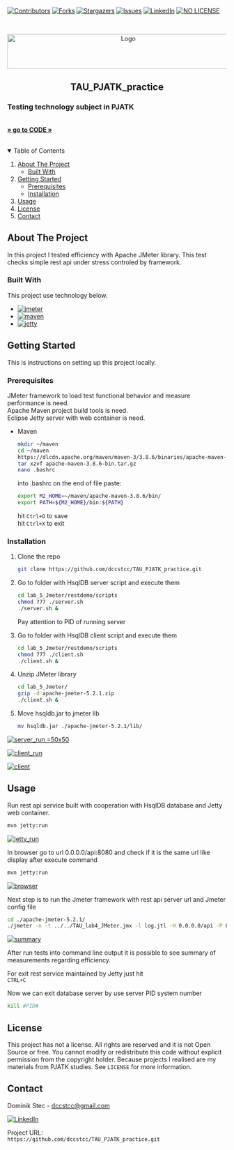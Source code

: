 <!--
*** Thanks for checking out c. If you have a suggestion
*** that would make this better, please fork the repo and create a pull request
*** or simply open an issue with the tag "enhancement".
*** Thanks again! Now go create something AMAZING! :D
-->



<!-- PROJECT SHIELDS -->
<!--
*** I'm using markdown "reference style" links for readability.
*** Reference links are enclosed in brackets [ ] instead of parentheses ( ).
*** See the bottom of this document for the declaration of the reference variables
*** for contributors-url, forks-url, etc. This is an optional, concise syntax you may use.
*** https://www.markdownguide.org/basic-syntax/#reference-style-links
-->
[![Contributors][contributors-shield]][contributors-url]
[![Forks][forks-shield]][forks-url]
[![Stargazers][stars-shield]][stars-url]
[![Issues][issues-shield]][issues-url]
[![LinkedIn][linkedin-shield]][linkedin-url]
[![NO LICENSE][license-shield]][license-url]


<!-- PROJECT LOGO -->
<br />
<p align="center">
  <a href="https://gdansk.pja.edu.pl/pl/">
    <img src="images/logo.jpg" alt="Logo" width="540" height="80">
  </a>

  <h2 align="center">TAU_PJATK_practice</h2>

  <p align="center">
    <h3> Testing technology subject in PJATK </h3>
    <br />
    <a href="https://github.com/dccstcc/TAU_PJATK_practice/tree/master/lab_5_Jmeter"><strong>» go to CODE »</strong></a>
    <br />
    <br />
    <!-- <a href="https://github.com/othneildrew/Best-README-Template">View Demo</a>
    ·
    <a href="https://github.com/othneildrew/Best-README-Template/issues">Report Bug</a>
    ·
    <a href="https://github.com/othneildrew/Best-README-Template/issues">Request Feature</a> -->
  </p>
</p>



<!-- TABLE OF CONTENTS -->
<details open="open">
  <summary>Table of Contents</summary>
  <ol>
    <li>
      <a href="#about-the-project">About The Project</a>
      <ul>
        <li><a href="#built-with">Built With</a></li>
      </ul>
    </li>
    <li>
      <a href="#getting-started">Getting Started</a>
      <ul>
        <li><a href="#prerequisites">Prerequisites</a></li>
        <li><a href="#installation">Installation</a></li>
      </ul>
    </li>
    <li><a href="#usage">Usage</a></li>
    <!-- <li><a href="#roadmap">Roadmap</a></li>
    <li><a href="#contributing">Contributing</a></li> -->
    <li><a href="#license">License</a></li>
    <li><a href="#contact">Contact</a></li>
    <!-- <li><a href="#acknowledgements">Acknowledgements</a></li> -->
  </ol>
</details>



<!-- ABOUT THE PROJECT -->
## About The Project

<p> In this project I tested efficiency with Apache JMeter library. This test checks simple rest api under stress controled by framework. </p>

### Built With

This project use technology below.
* [![jmeter][jmeter-shield]][jmeter-url]
* [![maven][maven-shield]][maven-url]
* [![jetty][jetty-shield]][jetty-url]


<!-- GETTING STARTED -->
## Getting Started

This is instructions on setting up this project locally.


### Prerequisites

JMeter framework to load test functional behavior and measure performance is need. <br />
Apache Maven project build tools is need. <br />
Eclipse Jetty server with web container is need. <br />

* Maven
   ```sh
  mkdir ~/maven
  cd ~/maven
  https://dlcdn.apache.org/maven/maven-3/3.8.6/binaries/apache-maven-3.8.6-bin.tar.gz
  tar xzvf apache-maven-3.8.6-bin.tar.gz
  nano .bashrc
  ```
  into .bashrc on the end of file paste:
  ```sh
  export M2_HOME=~/maven/apache-maven-3.8.6/bin/
  export PATH=${M2_HOME}/bin:${PATH}
  ```
  hit `Ctrl+O` to save <br />
  hit `Ctrl+X` to exit

### Installation

1. Clone the repo
   ```sh
   git clone https://github.com/dccstcc/TAU_PJATK_practice.git
   ```
2. Go to folder with HsqlDB server script and execute them
   ```sh
   cd lab_5_Jmeter/restdemo/scripts
   chmod 777 ./server.sh
   ./server.sh &
   ```
   Pay attention to PID of running server
   
3. Go to folder with HsqlDB client script and execute them
   ```sh
   cd lab_5_Jmeter/restdemo/scripts
   chmod 777 ./client.sh
   ./client.sh &   
   ```
   
4. Unzip JMeter library
   ```sh
   cd lab_5_Jmeter/
   gzip -d apache-jmeter-5.2.1.zip
   ./client.sh &   
   ```

5. Move hsqldb.jar to jmeter lib
   ```sh
   mv hsqldb.jar ./apache-jmeter-5.2.1/lib/ 
   ```


[![server_run =50x50][server_run]][server_run] 

[![client_run][client_run]][client_run]

[![client][client]][client]



<!-- USAGE EXAMPLES -->
## Usage

Run rest api service built with cooperation with HsqlDB database and Jetty web container.  
   ```sh
   mvn jetty:run
   ```

[![jetty_run][jetty_run]][jetty_run]


In browser go to url 0.0.0.0/api:8080 and check if it is the same url like display after execute command  
   ```sh
   mvn jetty:run
   ```
   
[![browser][browser]][browser]


Next step is to run the Jmeter framework with rest api server url and Jmeter config file
   ```sh
   cd ./apache-jmeter-5.2.1/
   ./jmeter -n -t ../../TAU_lab4_JMeter.jmx -l log.jtl -H 0.0.0.0/api -P 8080
   ```

[![summary][summary]][summary]

After run tests into command line output it is possible to see summary of measurements regarding efficiency.

For exit rest service maintained by Jetty just hit <br />
`CTRL+C`

Now we can exit database server by use server PID system number
   ```sh
   kill #PID#
   ```

<!-- _For more examples, please refer to the [Documentation](https://example.com)_ -->



<!-- ROADMAP 
## Roadmap

See the [open issues](https://github.com/othneildrew/Best-README-Template/issues) for a list of proposed features (and known issues).

-->

<!-- CONTRIBUTING 
## Contributing

Contributions are what make the open source community such an amazing place to learn, inspire, and create. Any contributions you make are **greatly appreciated**.

1. Fork the Project
2. Create your Feature Branch (`git checkout -b feature/AmazingFeature`)
3. Commit your Changes (`git commit -m 'Add some AmazingFeature'`)
4. Push to the Branch (`git push origin feature/AmazingFeature`)
5. Open a Pull Request

-->

<!-- LICENSE -->
## License

This project has not a license. All rights are reserved and it is not Open Source or free. You cannot modify or redistribute this code without explicit permission from the copyright holder. Because projects I realised are my materials from PJATK studies. See `LICENSE` for more information.



<!-- CONTACT -->
## Contact

Dominik Stec - dccstcc@gmail.com

[![LinkedIn][linkedin-shield]][linkedin-url]

Project URL: 
<br />
`https://github.com/dccstcc/TAU_PJATK_practice.git`



<!-- ACKNOWLEDGEMENTS 
## Acknowledgements
* [GitHub Emoji Cheat Sheet](https://www.webpagefx.com/tools/emoji-cheat-sheet)
* [Img Shields](https://shields.io)
* [Choose an Open Source License](https://choosealicense.com)
* [GitHub Pages](https://pages.github.com)
* [Animate.css](https://daneden.github.io/animate.css)
* [Loaders.css](https://connoratherton.com/loaders)
* [Slick Carousel](https://kenwheeler.github.io/slick)
* [Smooth Scroll](https://github.com/cferdinandi/smooth-scroll)
* [Sticky Kit](http://leafo.net/sticky-kit)
* [JVectorMap](http://jvectormap.com)
* [Font Awesome](https://fontawesome.com)

-->



<!-- MARKDOWN LINKS & IMAGES -->
<!-- https://www.markdownguide.org/basic-syntax/#reference-style-links -->
[contributors-shield]: https://img.shields.io/github/contributors/dccstcc/TAU_PJATK_practice.svg?style=for-the-badge
[contributors-url]: https://github.com/dccstcc/TAU_PJATK_practice/graphs/contributors
[forks-shield]: https://img.shields.io/github/forks/dccstcc/TAU_PJATK_practice.svg?style=for-the-badge
[forks-url]: https://github.com/dccstcc/TAU_PJATK_practice/network/members
[stars-shield]: https://img.shields.io/github/stars/dccstcc/TAU_PJATK_practice.svg?style=for-the-badge
[stars-url]: https://github.com/dccstcc/TAU_PJATK_practice/stargazers
[issues-shield]: https://img.shields.io/github/issues/dccstcc/TAU_PJATK_practice.svg?style=for-the-badge
[issues-url]: https://github.com/dccstcc/TAU_PJATK_practice/issues
[license-shield]: https://img.shields.io/badge/License-NONE-orange
[license-url]: https://github.com/dccstcc/TAU_PJATK_practice/blob/master/LICENSE.txt
[linkedin-shield]: https://img.shields.io/badge/-LinkedIn-black.svg?style=for-the-badge&logo=linkedin&colorB=555
[linkedin-url]: https://www.linkedin.com/in/dominik-stec
[product-screenshot]: images/screenshot.png

[junit-shield]: https://img.shields.io/badge/-JUnit-green
[junit-url]: https://junit.org/junit5/
[mockito-shield]: https://img.shields.io/badge/-Mockito-red
[mockito-url]: https://site.mockito.org/
[docker-shield]: https://img.shields.io/badge/-Docker-blue
[docker-url]: https://www.docker.com/
[maven-shield]: https://img.shields.io/badge/-Maven-white
[maven-url]: https://maven.apache.org/
[cucumber-shield]: https://img.shields.io/badge/-Cucumber-green
[cucumber-url]: https://cucumber.io/
[jetty-shield]: https://img.shields.io/badge/-Jetty-red
[jetty-url]: https://www.eclipse.org/jetty/
[jmeter-shield]: https://img.shields.io/badge/-Jmeter-green
[jmeter-url]: https://jmeter.apache.org/

[server_run]: images/server_run.png 
[client_run]: images/client_run.png
[client]: images/client.png
[jetty_run]: images/jetty_run.png
[browser]: images/browser.png
[summary]: images/summary.png



